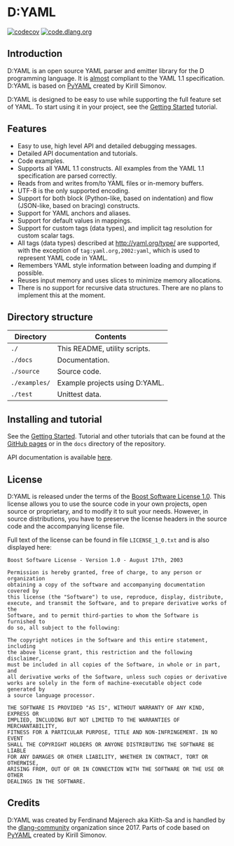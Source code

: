 # D:YAML

[![codecov](https://codecov.io/gh/dlang-community/D-YAML/branch/master/graph/badge.svg)](https://codecov.io/gh/dlang-community/D-YAML)
[![code.dlang.org](https://img.shields.io/dub/v/dyaml.svg)](http://code.dlang.org/packages/dyaml)

## Introduction

D:YAML is an open source YAML parser and emitter library for the D programming language.
It is [almost](https://dlang-community.github.io/D-YAML/articles/spec_differences.html) compliant to the YAML 1.1 specification.
D:YAML is based on [PyYAML](http://www.pyyaml.org) created by Kirill Simonov.

D:YAML is designed to be easy to use while supporting the full feature set of YAML.
To start using it in your project, see the [Getting Started](https://dlang-community.github.io/D-YAML/tutorials/getting_started.html) tutorial.

## Features

  - Easy to use, high level API and detailed debugging messages.
  - Detailed API documentation and tutorials.
  - Code examples.
  - Supports all YAML 1.1 constructs. All examples from the YAML 1.1
    specification are parsed correctly.
  - Reads from and writes from/to YAML files or in-memory buffers.
  - UTF-8 is the only supported encoding.
  - Support for both block (Python-like, based on indentation) and flow
    (JSON-like, based on bracing) constructs.
  - Support for YAML anchors and aliases.
  - Support for default values in mappings.
  - Support for custom tags (data types), and implicit tag resolution
    for custom scalar tags.
  - All tags (data types) described at <http://yaml.org/type/> are
    supported, with the exception of `tag:yaml.org,2002:yaml`, which is
    used to represent YAML code in YAML.
  - Remembers YAML style information between loading and dumping if
    possible.
  - Reuses input memory and uses slices to minimize memory allocations.
  - There is no support for recursive data structures. There are no
    plans to implement this at the moment.

## Directory structure

| Directory     | Contents                       |
|---------------|--------------------------------|
| `./`          | This README, utility scripts.  |
| `./docs`      | Documentation.                 |
| `./source`    | Source code.                   |
| `./examples/` | Example projects using D:YAML. |
| `./test`      | Unittest data.                 |

## Installing and tutorial

See the [Getting Started](https://dlang-community.github.io/D-YAML/tutorials/getting_started.html).
Tutorial and other tutorials that can be found at the [GitHub pages](https://dlang-community.github.io/D-YAML/) or in the `docs` directory of the repository.

API documentation is available [here](https://dyaml.dpldocs.info/dyaml.html).

## License

D:YAML is released under the terms of the [Boost Software
License 1.0](http://www.boost.org/LICENSE_1_0.txt). This license allows
you to use the source code in your own projects, open source or
proprietary, and to modify it to suit your needs. However, in source
distributions, you have to preserve the license headers in the source
code and the accompanying license file.

Full text of the license can be found in file `LICENSE_1_0.txt` and is
also displayed here:

    Boost Software License - Version 1.0 - August 17th, 2003

    Permission is hereby granted, free of charge, to any person or organization
    obtaining a copy of the software and accompanying documentation covered by
    this license (the "Software") to use, reproduce, display, distribute,
    execute, and transmit the Software, and to prepare derivative works of the
    Software, and to permit third-parties to whom the Software is furnished to
    do so, all subject to the following:

    The copyright notices in the Software and this entire statement, including
    the above license grant, this restriction and the following disclaimer,
    must be included in all copies of the Software, in whole or in part, and
    all derivative works of the Software, unless such copies or derivative
    works are solely in the form of machine-executable object code generated by
    a source language processor.

    THE SOFTWARE IS PROVIDED "AS IS", WITHOUT WARRANTY OF ANY KIND, EXPRESS OR
    IMPLIED, INCLUDING BUT NOT LIMITED TO THE WARRANTIES OF MERCHANTABILITY,
    FITNESS FOR A PARTICULAR PURPOSE, TITLE AND NON-INFRINGEMENT. IN NO EVENT
    SHALL THE COPYRIGHT HOLDERS OR ANYONE DISTRIBUTING THE SOFTWARE BE LIABLE
    FOR ANY DAMAGES OR OTHER LIABILITY, WHETHER IN CONTRACT, TORT OR OTHERWISE,
    ARISING FROM, OUT OF OR IN CONNECTION WITH THE SOFTWARE OR THE USE OR OTHER
    DEALINGS IN THE SOFTWARE.

## Credits

D:YAML was created by Ferdinand Majerech aka Kiith-Sa and is handled by the [dlang-community](https://github.com/dlang-community) organization since 2017.
Parts of code based on [PyYAML](http://www.pyyaml.org) created by Kirill Simonov.
